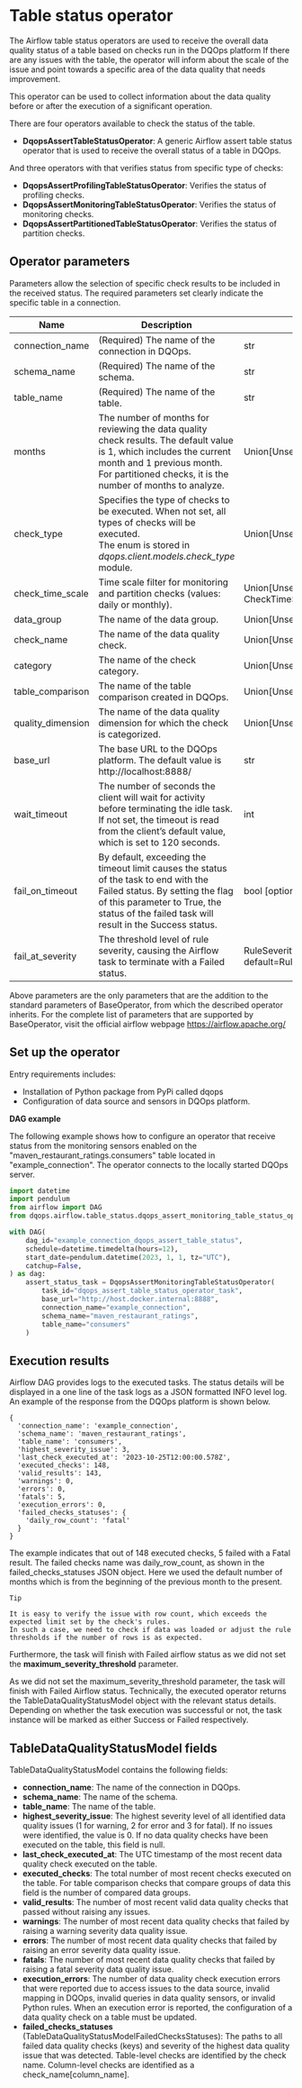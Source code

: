 # Table status operator

The Airflow table status operators are used to receive the overall data quality status of a table based on checks run in the DQOps platform
If there are any issues with the table, the operator will inform about the scale of the issue and point towards a specific area of the data quality that needs improvement. 

This operator can be used to collect information about the data quality before or after the execution of a significant operation. 

There are four operators available to check the status of the table.

- **DqopsAssertTableStatusOperator**: A generic Airflow assert table status operator that is used to receive the overall status of a table in DQOps.

And three operators with that verifies status from specific type of checks:

- **DqopsAssertProfilingTableStatusOperator**: Verifies the status of profiling checks.
- **DqopsAssertMonitoringTableStatusOperator**: Verifies the status of monitoring checks.
- **DqopsAssertPartitionedTableStatusOperator**: Verifies the status of partition checks.


## Operator parameters

Parameters allow the selection of specific check results to be included in the received status.
The required parameters set clearly indicate the specific table in a connection.

| Name                | Description                                                                                                                                                                                                           | Type                                                          |
|---------------------|-----------------------------------------------------------------------------------------------------------------------------------------------------------------------------------------------------------------------|---------------------------------------------------------------|
| connection_name     | (Required) The name of the connection in DQOps.                                                                                                                                                                       | str                                                           |
| schema_name         | (Required) The name of the schema.                                                                                                                                                                                    | str                                                           |
| table_name          | (Required) The name of the table.                                                                                                                                                                                     | str                                                           |
| months              | The number of months for reviewing the data quality check results. The default value is 1, which includes the current month and 1 previous month. For partitioned checks, it is the number of months to analyze.      | Union[Unset, None, int]                                       |
| check_type          | Specifies the type of checks to be executed. When not set, all types of checks will be executed. <br/> The enum is stored in _dqops.client.models.check_type_ module.                                                 | Union[Unset, None, CheckType]                                 |
| check_time_scale    | Time scale filter for monitoring and partition checks (values: daily or monthly).                                                                                                                                     | Union[Unset, None, CheckTimeScale]                            |
| data_group          | The name of the data group.                                                                                                                                                                                           | Union[Unset, None, str]                                       |
| check_name          | The name of the data quality check.                                                                                                                                                                                   | Union[Unset, None, str]                                       |
| category            | The name of the check category.                                                                                                                                                                                       | Union[Unset, None, str]                                       | 
| table_comparison    | The name of the table comparison created in DQOps.                                                                                                                                                                    | Union[Unset, None, str]                                       | 
| quality_dimension   | The name of the data quality dimension for which the check is categorized.                                                                                                                                            | Union[Unset, None, str]                                       |
| base_url            | The base URL to the DQOps platform. The default value is http://localhost:8888/                                                                                                                                       | str                                                           |
| wait_timeout        | The number of seconds the client will wait for activity before terminating the idle task. If not set, the timeout is read from the client’s default value, which is set to 120 seconds.                               | int                                                           |
| fail_on_timeout     | By default, exceeding the timeout limit causes the status of the task to end with the Failed status. By setting the flag of this parameter to True, the status of the failed task will result in the Success status.  | bool [optional, default=True]                                 |
| fail_at_severity    | The threshold level of rule severity, causing the Airflow task to terminate with a Failed status.                                                                                                                       | RuleSeverityLevel [optional, default=RuleSeverityLevel.FATAL] |

Above parameters are the only parameters that are the addition to the standard parameters of BaseOperator, from which the described operator inherits.
For the complete list of parameters that are supported by BaseOperator, visit the official airflow webpage https://airflow.apache.org/

## Set up the operator

Entry requirements includes:

- Installation of Python package from PyPi called dqops
- Configuration of data source and sensors in DQOps platform.

**DAG example**

The following example shows how to configure an operator that receive status from the monitoring sensors  enabled on the "maven_restaurant_ratings.consumers" table located in "example_connection". 
The operator connects to the locally started DQOps server.

```python
import datetime
import pendulum
from airflow import DAG
from dqops.airflow.table_status.dqops_assert_monitoring_table_status_operator import DqopsAssertMonitoringTableStatusOperator

with DAG(
    dag_id="example_connection_dqops_assert_table_status",
    schedule=datetime.timedelta(hours=12),
    start_date=pendulum.datetime(2023, 1, 1, tz="UTC"),
    catchup=False,
) as dag:
    assert_status_task = DqopsAssertMonitoringTableStatusOperator(
        task_id="dqops_assert_table_status_operator_task",
        base_url="http://host.docker.internal:8888",
        connection_name="example_connection",
        schema_name="maven_restaurant_ratings",
        table_name="consumers"
    )

```


## Execution results

Airflow DAG provides logs to the executed tasks. 
The status details will be displayed in a one line of the task logs as a JSON formatted INFO level log. 
An example of the response from the DQOps platform is shown below.

```json5
{
  'connection_name': 'example_connection', 
  'schema_name': 'maven_restaurant_ratings', 
  'table_name': 'consumers', 
  'highest_severity_issue': 3, 
  'last_check_executed_at': '2023-10-25T12:00:00.578Z', 
  'executed_checks': 148, 
  'valid_results': 143, 
  'warnings': 0, 
  'errors': 0, 
  'fatals': 5, 
  'execution_errors': 0, 
  'failed_checks_statuses': {
    'daily_row_count': 'fatal'
  }
}
```

The example indicates that out of 148 executed checks, 5 failed with a Fatal result. 
The failed checks name was daily_row_count, as shown in the failed_checks_statuses JSON object. 
Here we used the default number of months which is from the beginning of the previous month to the present.


```text
Tip

It is easy to verify the issue with row count, which exceeds the expected limit set by the check's rules. 
In such a case, we need to check if data was loaded or adjust the rule thresholds if the number of rows is as expected.
```

Furthermore, the task will finish with Failed airflow status as we did not set the **maximum_severity_threshold** parameter.

As we did not set the maximum_severity_threshold parameter, the task will finish with Failed Airflow status. Technically, the executed operator returns the TableDataQualityStatusModel object with the relevant status details. 
Depending on whether the task execution was successful or not, the task instance will be marked as either Success or Failed respectively.

## TableDataQualityStatusModel fields 

TableDataQualityStatusModel contains the following fields:

- **connection_name**: The name of the connection in DQOps.
- **schema_name**: The name of the schema.
- **table_name**: The name of the table.
- **highest_severity_issue**: The highest severity level of all identified data quality issues (1 for warning, 2 for error and 3 for fatal). 
  If no issues were identified, the value is 0. 
  If no data quality checks have been executed on the table, this field is null.
- **last_check_executed_at**: The UTC timestamp of the most recent data quality check executed on the table.
- **executed_checks**: The total number of most recent checks executed on the table. 
  For table comparison checks that compare groups of data this field is the number of compared data groups.
- **valid_results**: The number of most recent valid data quality checks that passed without raising any issues.
- **warnings**: The number of most recent data quality checks that failed by raising a warning severity data quality issue.
- **errors**: The number of most recent data quality checks that failed by raising an error severity data quality issue.
- **fatals**: The number of most recent data quality checks that failed by raising a fatal severity data quality issue.
- **execution_errors**: The number of data quality check execution errors that were reported due to access issues to the data source, 
  invalid mapping in DQOps, invalid queries in data quality sensors, or invalid Python rules. 
  When an execution error is reported, the configuration of a data quality check on a table must be updated.
- **failed_checks_statuses** (TableDataQualityStatusModelFailedChecksStatuses): The paths to all failed
  data quality checks (keys) and severity of the highest data quality issue that was detected. Table-level checks
  are identified by the check name. Column-level checks are identified as a check_name[column_name].

